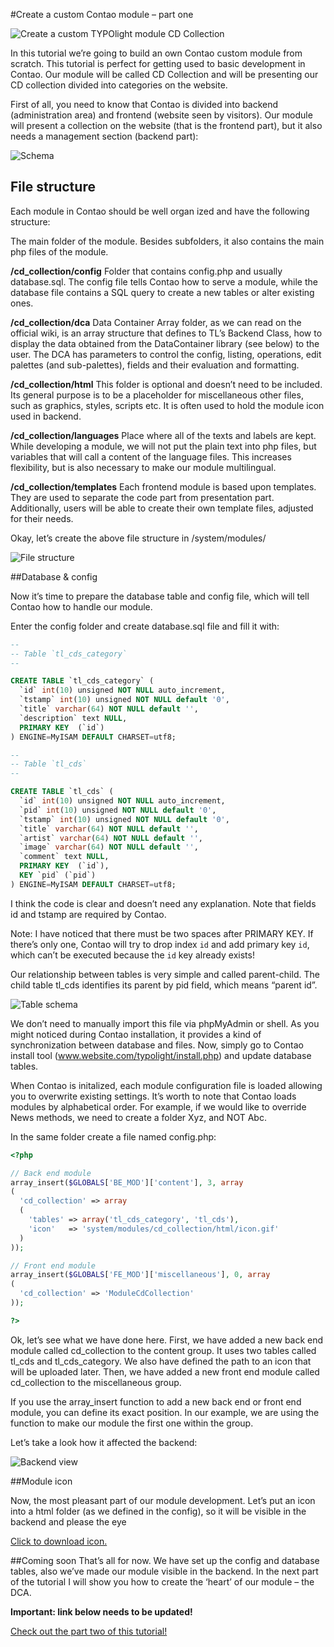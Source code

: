 #Create a custom Contao module – part one  
  
  
![Create a custom TYPOlight module CD Collection](http://blog.qzminski.com/wp-content/uploads/2010/04/introimg.jpg)

In this tutorial we’re going to build an own Contao custom module from scratch. This tutorial is perfect for getting used to basic development in Contao. Our module will be called CD Collection and will be presenting our CD collection divided into categories on the website. 

First of all, you need to know that Contao is divided into backend (administration area) and frontend (website seen by visitors). Our module will present a collection on the website (that is the frontend part), but it also needs a management section (backend part):



![Schema](http://blog.qzminski.com/wp-content/uploads/2010/04/schema.jpg)



## File structure


Each module in Contao should be well organ  ized and have the following structure:

The main folder of the module. Besides subfolders, it also contains the main php files of the module.


**/cd_collection/config**
Folder that contains config.php and usually database.sql. The config file tells Contao how to serve a module, while the database file contains a SQL query to create a new tables or alter existing ones.

**/cd_collection/dca**
Data Container Array folder, as we can read on the official wiki, is an array structure that defines to TL’s Backend Class, how to display the data obtained from the DataContainer library (see below) to the user. The DCA has parameters to control the config, listing, operations, edit palettes (and sub-palettes), fields and their evaluation and formatting.

**/cd_collection/html**
This folder is optional and doesn’t need to be included. Its general purpose is to be a placeholder for miscellaneous other files, such as graphics, styles, scripts etc. It is often used to hold the module icon used in backend.

**/cd_collection/languages**
Place where all of the texts and labels are kept. While developing a module, we will not put the plain text into php files, but variables that will call a content of the language files. This increases flexibility, but is also necessary to make our module multilingual.

**/cd_collection/templates**
Each frontend module is based upon templates. They are used to separate the code part from presentation part. Additionally, users will be able to create their own template files, adjusted for their needs.

Okay, let’s create the above file structure in /system/modules/


![File structure](http://blog.qzminski.com/wp-content/uploads/2010/04/file_structure1.jpg)



##Database & config


Now it’s time to prepare the database table and config file, which will tell Contao how to handle our module.

Enter the config folder and create database.sql file and fill it with:


```sql
--
-- Table `tl_cds_category`
--

CREATE TABLE `tl_cds_category` (
  `id` int(10) unsigned NOT NULL auto_increment,
  `tstamp` int(10) unsigned NOT NULL default '0',
  `title` varchar(64) NOT NULL default '',
  `description` text NULL,
  PRIMARY KEY  (`id`)
) ENGINE=MyISAM DEFAULT CHARSET=utf8;

--
-- Table `tl_cds`
--

CREATE TABLE `tl_cds` (
  `id` int(10) unsigned NOT NULL auto_increment,
  `pid` int(10) unsigned NOT NULL default '0',
  `tstamp` int(10) unsigned NOT NULL default '0',
  `title` varchar(64) NOT NULL default '',
  `artist` varchar(64) NOT NULL default '',
  `image` varchar(64) NOT NULL default '',
  `comment` text NULL,
  PRIMARY KEY  (`id`),
  KEY `pid` (`pid`)
) ENGINE=MyISAM DEFAULT CHARSET=utf8;
```

I think the code is clear and doesn’t need any explanation. Note that fields id and tstamp are required by Contao.

Note: I have noticed that there must be two spaces after PRIMARY KEY. If there’s only one, Contao will try to drop index `id` and add primary key `id`, which can’t be executed because the `id` key already exists!

Our relationship between tables is very simple and called parent-child. The child table tl_cds identifies its parent by pid field, which means “parent id”.



![Table schema](http://blog.qzminski.com/wp-content/uploads/2010/04/db_schema.jpg)

We don’t need to manually import this file via phpMyAdmin or shell. As you might noticed during Contao installation, it provides a kind of synchronization between database and files. Now, simply go to Contao install tool (www.website.com/typolight/install.php) and update database tables.

When Contao is initalized, each module configuration file is loaded allowing you to overwrite existing settings. It’s worth to note that Contao loads modules by alphabetical order. For example, if we would like to override News methods, we need to create a folder Xyz, and NOT Abc.

In the same folder create a file named config.php:


```php
<?php

// Back end module
array_insert($GLOBALS['BE_MOD']['content'], 3, array
(
  'cd_collection' => array
  (
    'tables' => array('tl_cds_category', 'tl_cds'),
    'icon'   => 'system/modules/cd_collection/html/icon.gif'
  )
));

// Front end module
array_insert($GLOBALS['FE_MOD']['miscellaneous'], 0, array
(
  'cd_collection' => 'ModuleCdCollection'
));

?>
```



Ok, let’s see what we have done here. First, we have added a new back end module called cd_collection to the content group. It uses two tables called tl_cds and tl_cds_category. We also have defined the path to an icon that will be uploaded later. Then, we have added a new front end module called cd_collection to the miscellaneous group.

If you use the array_insert function to add a new back end or front end module, you can define its exact position. In our example, we are using the function to make our module the first one within the group.

Let’s take a look how it affected the backend:


![Backend view](http://blog.qzminski.com/wp-content/uploads/2010/04/backend1.jpg)



##Module icon

Now, the most pleasant part of our module development. Let’s put an icon into a html folder (as we defined in the config), so it will be visible in the backend and please the eye 

[Click to download icon.](http://blog.qzminski.com/wp-content/uploads/2010/04/icon.gif)



##Coming soon
That’s all for now. We have set up the config and database tables, also we’ve made our module visible in the backend. In the next part of the tutorial I will show you how to create the ‘heart’ of our module – the DCA.


**Important: link below needs to be updated!**

[Check out the part two of this tutorial!](http://blog.qzminski.com/2010/09/create-a-custom-contao-module-part-two/)



